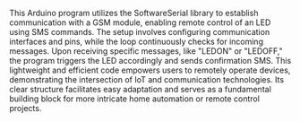 This Arduino program utilizes the SoftwareSerial library to establish communication with a GSM module, enabling remote control of an LED using SMS commands. The setup involves configuring communication interfaces and pins, while the loop continuously checks for incoming messages. Upon receiving specific messages, like "LEDON" or "LEDOFF," the program triggers the LED accordingly and sends confirmation SMS. This lightweight and efficient code empowers users to remotely operate devices, demonstrating the intersection of IoT and communication technologies. Its clear structure facilitates easy adaptation and serves as a fundamental building block for more intricate home automation or remote control projects.
